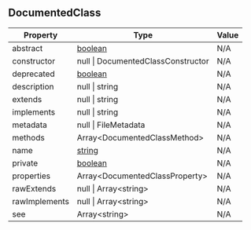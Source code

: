 ## DocumentedClass

| Property      | Type                                                                                                | Value |
| ------------- | --------------------------------------------------------------------------------------------------- | ----- |
| abstract      | [boolean](https://developer.mozilla.org/en-US/docs/Web/JavaScript/Reference/Global_Objects/Boolean) | N/A   |
| constructor   | null \| DocumentedClassConstructor                                                                  | N/A   |
| deprecated    | [boolean](https://developer.mozilla.org/en-US/docs/Web/JavaScript/Reference/Global_Objects/Boolean) | N/A   |
| description   | null \| string                                                                                      | N/A   |
| extends       | null \| string                                                                                      | N/A   |
| implements    | null \| string                                                                                      | N/A   |
| metadata      | null \| FileMetadata                                                                                | N/A   |
| methods       | Array\<DocumentedClassMethod>                                                                       | N/A   |
| name          | [string](https://developer.mozilla.org/en-US/docs/Web/JavaScript/Reference/Global_Objects/String)   | N/A   |
| private       | [boolean](https://developer.mozilla.org/en-US/docs/Web/JavaScript/Reference/Global_Objects/Boolean) | N/A   |
| properties    | Array\<DocumentedClassProperty>                                                                     | N/A   |
| rawExtends    | null \| Array\<string>                                                                              | N/A   |
| rawImplements | null \| Array\<string>                                                                              | N/A   |
| see           | Array\<string>                                                                                      | N/A   |
